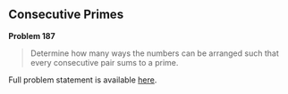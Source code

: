 Consecutive Primes
------------------

**Problem 187**

> Determine how many ways the numbers can be arranged such that every
> consecutive pair sums to a prime.

Full problem statement is available [here][mirror].

[mirror]: https://github.com/rdtsc/codeeval-problem-statements/tree/master/moderate/187-consecutive-primes/
          "View Problem Statement Mirror"
